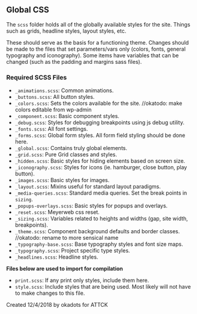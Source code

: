 
## Global CSS
The `scss` folder holds all of the globally available styles for the site. Things such as grids, headline styles, layout styles, etc. 

These should serve as the basis for a functioning theme. Changes should be made to the files that set parameters/vars only (colors, fonts, general typography and iconography). Some items have variables that can be changed (such as the padding and margins sass files). 

### Required SCSS Files
- `_animations.scss`: Common animations. 
- `_buttons.scss`: All button styles.
- `_colors.scss`: Sets the colors available for the site. //okatodo: make colors editable from wp-admin 
- `_component.scss`: Basic component styles. 
- `_debug.scss`: Styles for debugging breakpoints using js debug utility.
- `_fonts.scss`: All font settings.
- `_forms.scss`: Global form styles.  All form field styling should be done here.
- `_global.scss`: Contains truly global elements. 
- `_grid.scss`: Pure Grid classes and styles. 
- `_hidden.scss`: Basic styles for hiding elements based on screen size. 
- `_iconography.scss`: Styles for icons (ie. hamburger, close button, play button).
- `_images.scss`: Basic styles for images. 
- `_layout.scss`: Mixins useful for standard layout paradigms.
- `_media-queries.scss`: Standard media queries. Set the break points in `sizing`.
- `_popups-overlays.scss`: Basic styles for popups and overlays.
- `_reset.scss`: Meyerweb css reset.
- `_sizing.scss`: Variables related to heights and widths (gap, site width, breakpoints).
- `_theme.scss`: Component background defaults and border classes. //okatodo: rename to more sensical name
- `_typography-base.scss`: Base typography styles and font size maps.
- `_typography.scss`: Project specific type styles.
- `_headlines.scss`: Headline styles.


**Files below are used to import for compilation**
- `print.scss`: If any print only styles, include them here.
- `style.scss`: Include styles that are being used. Most likely will not have to make changes to this file.

Created 12/4/2018 by okadots for ATTCK
